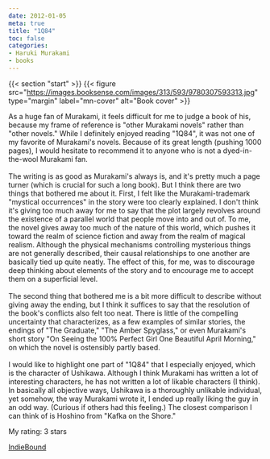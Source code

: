 ```yaml
---
date: 2012-01-05
meta: true
title: "1Q84"
toc: false
categories:
- Haruki Murakami
- books
---
```


{{< section "start" >}}
{{< figure src="https://images.booksense.com/images/313/593/9780307593313.jpg" type="margin" label="mn-cover" alt="Book cover" >}}

As a huge fan of Murakami, it feels difficult for me to judge a book of his, because my frame of reference is "other Murakami novels" rather than "other novels." While I definitely enjoyed reading "1Q84", it was not one of my favorite of Murakami's novels. Because of its great length (pushing 1000 pages), I would hesitate to recommend it to anyone who is not a dyed-in-the-wool Murakami fan.<br /><br />The writing is as good as Murakami's always is, and it's pretty much a page turner (which is crucial for such a long book). But I think there are two things that bothered me about it. First, I felt like the Murakami-trademark "mystical occurrences" in the story were too clearly explained. I don't think it's giving too much away for me to say that the plot largely revolves around the existence of a parallel world that people move into and out of. To me, the novel gives away too much of the nature of this world, which pushes it toward the realm of science fiction and away from the realm of magical realism. Although the physical mechanisms controlling mysterious things are not generally described, their causal relationships to one another are basically tied up quite neatly. The effect of this, for me, was to discourage deep thinking about elements of the story and to encourage me to accept them on a superficial level.<br /><br />The second thing that bothered me is a bit more difficult to describe without giving away the ending, but I think it suffices to say that the resolution of the book's conflicts also felt too neat. There is little of the compelling uncertainty that characterizes, as a few examples of similar stories, the endings of "The Graduate," "The Amber Spyglass," or even Murakami's short story "On Seeing the 100% Perfect Girl One Beautiful April Morning," on which the novel is ostensibly partly based.<br /><br />I would like to highlight one part of "1Q84" that I especially enjoyed, which is the character of Ushikawa. Although I think Murakami has written a lot of interesting characters, he has not written a lot of likable characters (I think). In basically all objective ways, Ushikawa is a thoroughly unlikable individual, yet somehow, the way Murakami wrote it, I ended up really liking the guy in an odd way. (Curious if others had this feeling.) The closest comparison I can think of is Hoshino from "Kafka on the Shore."

My rating: 3 stars  

[IndieBound](https://www.indiebound.org/book/9780307593313)
